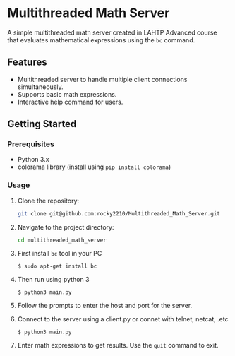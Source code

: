 # Multithreaded Math Server

A simple multithreaded math server created in LAHTP Advanced course that evaluates mathematical expressions using the `bc` command.

## Features

- Multithreaded server to handle multiple client connections simultaneously.
- Supports basic math expressions.
- Interactive help command for users.

## Getting Started

### Prerequisites

- Python 3.x
- colorama library (install using `pip install colorama`)

### Usage

1. Clone the repository:

   ```bash
   git clone git@github.com:rocky2210/Multithreaded_Math_Server.git
   ```

2. Navigate to the project directory:

   ```bash
   cd multithreaded_math_server
   ```
3. First install `bc` tool in your PC

    ```
    $ sudo apt-get install bc
    ```

4. Then run using python 3

    ```
    $ python3 main.py
    ```

5. Follow the prompts to enter the host and port for the server.

6. Connect to the server using a client.py or connet with telnet, netcat, .etc

    ```
    $ python3 main.py
    ```

7. Enter math expressions to get results. Use the `quit` command to exit.

